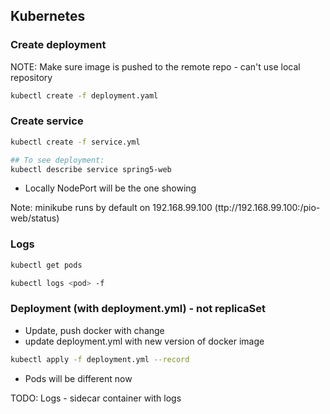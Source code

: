## Kubernetes

### Create deployment
NOTE: Make sure image is pushed to the remote repo - can't use local repository

```bash
kubectl create -f deployment.yaml
```



### Create service

```bash
kubectl create -f service.yml

## To see deployment:
kubectl describe service spring5-web
```
* Locally NodePort will be the one showing

Note: minikube runs by default on 192.168.99.100 (ttp://192.168.99.100:<Port>/pio-web/status)

### Logs

```bash
kubectl get pods

kubectl logs <pod> -f 
```

### Deployment (with deployment.yml) - not replicaSet

* Update, push docker with change
* update deployment.yml with new version of docker image

```bash
kubectl apply -f deployment.yml --record
```

* Pods will be different now


TODO: Logs - sidecar container with logs
